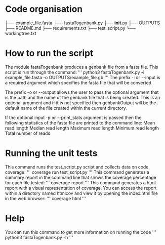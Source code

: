 # Code organisation
├── example_file.fasta
├── fastaTogenbank.py
├── __init__.py
├── OUTPUTS
├── README.md
├── requirements.txt
├── test_script.py
└── workingtree.txt
    
# How to run the script

The module fastaTogenbank produces a genbank file from a fasta file. This script is run through the command:
'''
python3 fastaTogenbank.py -i example_file.fasta -o OUTPUTS/example_file.gb
'''
The prefix -i or --input is a required argument which specifies the fasta file that will be converted. 

The prefix -o or --output allows the user to pass the optional argument that is the path and the name of the genbank file that is being created. This is an optional argument and if it is not specified then genbankOutput will be the default name of the file created within the current directory.


If the optional input -p or --print_stats argument is passed then the following statistics of the fasta file are printed to the command line:
    Mean read length
    Median read length
    Maximum read length
    Minimum read length
    Total number of reads


# Running the unit tests

This command runs the test_script.py script and collects data on code coverage:
'''
coverage run test_script.py
'''
This command generates a summary report in the command line that shows the coverage percentage for each file tested:
'''
coverage report
'''
This command generates a html report with a visual representation of coverage. You can access the report within a directory named htmlcov and view it by opening the index.html file in the web browser:
'''
coverage html
'''

# Help
You can run this command to get more information on running the code
'''
python3 fastaTogenbank.py -h
'''
